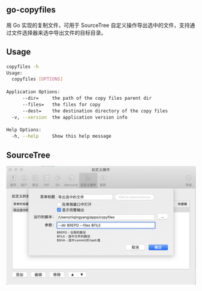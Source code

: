 ## go-copyfiles

用 Go 实现的复制文件，可用于 SourceTree 自定义操作导出选中的文件，支持通过文件选择器来选中导出文件的目标目录。

## Usage

```bash
copyfiles -h
Usage:
  copyfiles [OPTIONS]

Application Options:
      --dir=     the path of the copy files parent dir
      --files=   the files for copy
      --dest=    the destination directory of the copy files
  -v, --version  the application version info

Help Options:
  -h, --help     Show this help message
```

## SourceTree

![](https://raw.githubusercontent.com/niqingyang/go-copyfiles/master/images/01.png)